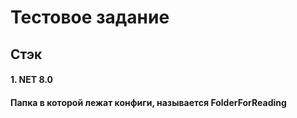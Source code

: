 # Тестовое задание

## Стэк
#### 1. NET 8.0

#### Папка в которой лежат конфиги, называется FolderForReading


